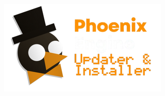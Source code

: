 <p align="center">
  <img src="https://github.com/BryceIsBryce/PhoenixUpdater/blob/main/images/PhoenixEngineBootstrapperLogo.png?raw=true" alt="PhoenixEngineBootstrapperLogo"/>
</p>

